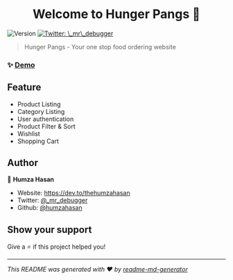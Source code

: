 <h1 align="center">Welcome to Hunger Pangs 👋</h1>
<p>
  <img alt="Version" src="https://img.shields.io/badge/version-1.0.0-blue.svg?cacheSeconds=2592000" />
  <a href="https://twitter.com/_mr_debugger_" target="_blank">
    <img alt="Twitter: \_mr\_debugger" src="https://img.shields.io/twitter/follow/_mr_debugger_.svg?style=social" />
  </a>
</p>

> Hunger Pangs - Your one stop food ordering website

### ✨ [Demo](https://hungerpangs.netlify.app/)

## Feature

- Product Listing
- Category Listing
- User authentication
- Product Filter & Sort
- Wishlist
- Shopping Cart

## Author

👤 **Humza Hasan**

- Website: https://dev.to/thehumzahasan
- Twitter: [@\_mr_debugger](https://twitter.com/_mr_debugger)
- Github: [@humzahasan](https://github.com/humzahasan)

## Show your support

Give a ⭐️ if this project helped you!

---

_This README was generated with ❤️ by [readme-md-generator](https://github.com/kefranabg/readme-md-generator)_
